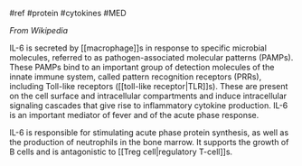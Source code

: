 #ref #protein #cytokines #MED

_From Wikipedia_

IL-6 is secreted by [[macrophage]]s in response to specific microbial molecules, referred to as pathogen-associated molecular patterns (PAMPs). These PAMPs bind to an important group of detection molecules of the innate immune system, called pattern recognition receptors (PRRs), including Toll-like receptors ([[toll-like receptor|TLR]]s). These are present on the cell surface and intracellular compartments and induce intracellular signaling cascades that give rise to inflammatory cytokine production. IL-6 is an important mediator of fever and of the acute phase response.

IL-6 is responsible for stimulating acute phase protein synthesis, as well as the production of neutrophils in the bone marrow. It supports the growth of B cells and is antagonistic to [[Treg cell|regulatory T-cell]]s.